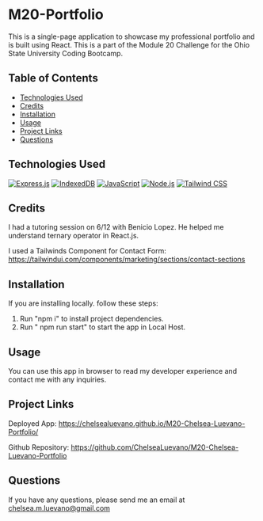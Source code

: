 # M20-Portfolio
This is a single-page application to showcase my professional portfolio and is built using React. This is a part of the Module 20 Challenge for the Ohio State University Coding Bootcamp.

## Table of Contents
- [Technologies Used](#technologies-used)
- [Credits](#credits)
- [Installation](#installation)
- [Usage](#usage)
- [Project Links](#project-links)
- [Questions](#questions)


## Technologies Used
[![Express.js](https://img.shields.io/badge/Express.js-v4.17.1-lightgrey)](https://expressjs.com/)
[![IndexedDB](https://img.shields.io/badge/IndexDB-v6.1.2-pink)](https://www.npmjs.com/package/idb)
[![JavaScript](https://img.shields.io/badge/JavaScript-ES6+-yellow)](https://www.ecma-international.org/ecma-262/)
[![Node.js](https://img.shields.io/badge/Node.js-v16.16.0-green)](https://nodejs.org/)
[![Tailwind CSS](https://img.shields.io/badge/Tailwind_CSS-v2.2.15-blue)](https://tailwindcss.com/)


## Credits
I had a tutoring session on 6/12 with Benicio Lopez. He helped me understand ternary operator in React.js.

I used a Tailwinds Component for Contact Form: https://tailwindui.com/components/marketing/sections/contact-sections 


## Installation
If you are installing locally. follow these steps:
1. Run "npm i" to install project dependencies.
2. Run " npm run start" to start the app in Local Host.


## Usage 
You can use this app in browser to read my developer experience and contact me with any inquiries.


## Project Links
Deployed App: https://chelsealuevano.github.io/M20-Chelsea-Luevano-Portfolio/

Github Repository: https://github.com/ChelseaLuevano/M20-Chelsea-Luevano-Portfolio 



## Questions
If you have any questions, please send me an email at chelsea.m.luevano@gmail.com 

